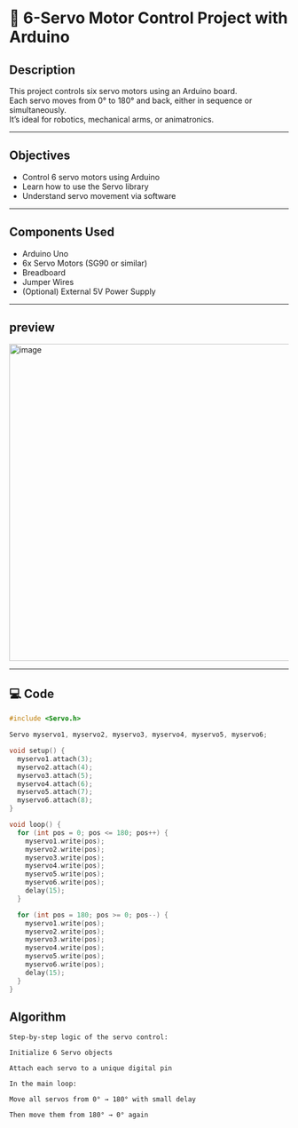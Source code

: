# 🤖 6-Servo Motor Control Project with Arduino

## Description
This project controls six servo motors using an Arduino board.  
Each servo moves from 0° to 180° and back, either in sequence or simultaneously.  
It’s ideal for robotics, mechanical arms, or animatronics.

---

## Objectives
- Control 6 servo motors using Arduino
- Learn how to use the Servo library
- Understand servo movement via software

---

## Components Used
- Arduino Uno
- 6x Servo Motors (SG90 or similar)
- Breadboard
- Jumper Wires
- (Optional) External 5V Power Supply

---

## preview 
<img width="1180" height="571" alt="image" src="https://github.com/user-attachments/assets/fc8fbbb0-bfbc-4811-97f8-2d30b542d0dd" />

---

## 💻 Code

```cpp
#include <Servo.h>

Servo myservo1, myservo2, myservo3, myservo4, myservo5, myservo6;

void setup() {
  myservo1.attach(3);
  myservo2.attach(4);
  myservo3.attach(5);
  myservo4.attach(6);
  myservo5.attach(7);
  myservo6.attach(8);
}

void loop() {
  for (int pos = 0; pos <= 180; pos++) {
    myservo1.write(pos);
    myservo2.write(pos);
    myservo3.write(pos);
    myservo4.write(pos);
    myservo5.write(pos);
    myservo6.write(pos);
    delay(15);
  }

  for (int pos = 180; pos >= 0; pos--) {
    myservo1.write(pos);
    myservo2.write(pos);
    myservo3.write(pos);
    myservo4.write(pos);
    myservo5.write(pos);
    myservo6.write(pos);
    delay(15);
  }
}
```

## Algorithm
```
Step-by-step logic of the servo control:

Initialize 6 Servo objects

Attach each servo to a unique digital pin

In the main loop:

Move all servos from 0° → 180° with small delay

Then move them from 180° → 0° again


```
